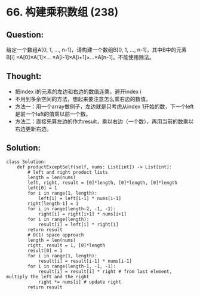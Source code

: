 # 66. 构建乘积数组 \(238\)

## Question:

给定一个数组A\[0, 1, …, n-1\]，请构建一个数组B\[0, 1, …, n-1\]，其中B中的元素B\[i\] =A\[0\]×A\[1\]×… ×A\[i-1\]×A\[i+1\]×…×A\[n-1\]。不能使用除法。

## Thought:

* 把index i的元素的左边和右边的数值连乘，避开index i
* 不用到多余空间的方法，想起来要注意怎么乘右边的数值。
* 方法一：用一个array做例子，左边就是只考虑从index 1开始的数，下一个left是前一个left的值乘以前一个数。
* 方法二：直接先算左边的作为result，乘以右边（一个数），再用当前的数乘以右边更新右边。

## Solution:

```text
class Solution:
    def productExceptSelf(self, nums: List[int]) -> List[int]:
        # left and right product lists
        length = len(nums)
        left, right, result = [0]*length, [0]*length, [0]*length
        left[0] = 1
        for i in range(1, length):
            left[i] = left[i-1] * nums[i-1]
        right[length-1] = 1
        for i in range(length-2, -1, -1):
            right[i] = right[i+1] * nums[i+1]
        for i in range(length):
            result[i] = left[i] * right[i]
        return result
        # O(1) space approach
        length = len(nums)
        right, result = 1, [0]*length
        result[0] = 1
        for i in range(1, length):
            result[i] = result[i-1] * nums[i-1]
        for i in range(length-1, -1, -1):
            result[i] = result[i] * right # from last element, multiply the left and the right
            right *= nums[i] # update right
        return result
```

